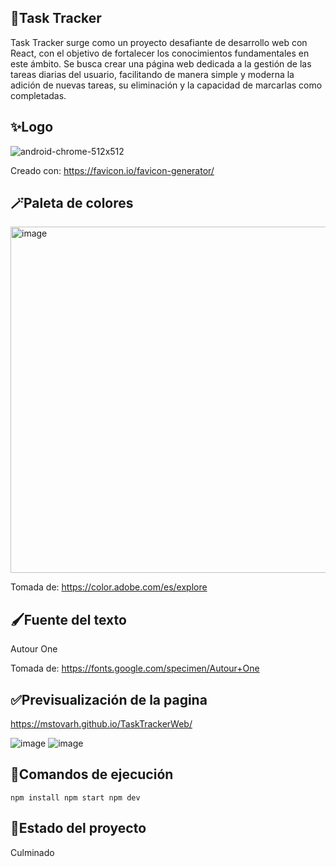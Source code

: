 ## 🩷Task Tracker

Task Tracker surge como un proyecto desafiante de desarrollo web con React, con el objetivo de fortalecer los conocimientos fundamentales en este ámbito. Se busca crear una página web dedicada a la gestión de las tareas diarias del usuario, facilitando de manera simple y moderna la adición de nuevas tareas, su eliminación y la capacidad de marcarlas como completadas.

## ✨Logo

![android-chrome-512x512](https://github.com/mstovarh/TaskTrackerWeb/assets/107591274/a62c595c-caa9-4756-82f7-6110e93daa8c)

Creado con: <a>https://favicon.io/favicon-generator/</a>

## 🪄Paleta de colores

<img width="554" alt="image" src="https://github.com/mstovarh/TaskTrackerWeb/assets/107591274/d1d4fca7-32d6-429e-a6a6-54024ad8b9b8">

Tomada de: <a>https://color.adobe.com/es/explore</a>

## 🖌Fuente del texto

Autour One

Tomada de: <a>https://fonts.google.com/specimen/Autour+One</a>

## ✅Previsualización de la pagina

<a>https://mstovarh.github.io/TaskTrackerWeb/</a>

![image](https://github.com/mstovarh/TaskTrackerWeb/assets/107591274/c2ab0a56-3ed7-4723-9cbb-f76c80899349)
![image](https://github.com/mstovarh/TaskTrackerWeb/assets/107591274/4e5176e9-1741-46d9-acea-961934c31a08)

## 📙Comandos de ejecución

<code>npm install
npm start
npm dev
</code>

## 📌Estado del proyecto

Culminado
